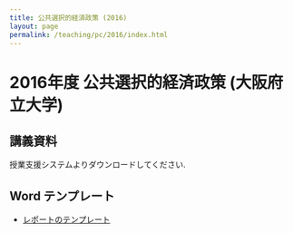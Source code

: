 ```yaml
---
title: 公共選択的経済政策 (2016)
layout: page
permalink: /teaching/pc/2016/index.html
---
```

# 2016年度 公共選択的経済政策 (大阪府立大学)

## 講義資料

授業支援システムよりダウンロードしてください.

## Word テンプレート

- [レポートのテンプレート](/teaching/files/template_v1.dotx)

